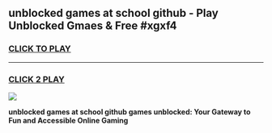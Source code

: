 
## unblocked games at school github - Play Unblocked Gmaes & Free #xgxf4
<h3>
<a href="https://news.freeplayer.one?title=unblocked_games_at_school_github&ref=03M">CLICK TO PLAY</a></h3>
<hr>

<h3>
<a href="https://news.freeplayer.one?title=unblocked_games_at_school_github&ref=03M">CLICK 2 PLAY</a>
  
</h3>

<a href="https://news.freeplayer.one?title=unblocked_games_at_school_github&ref=03M"><img src="https://clearcache.store/games.png"></a>


**unblocked games at school github games unblocked: Your Gateway to Fun and Accessible Online Gaming**
